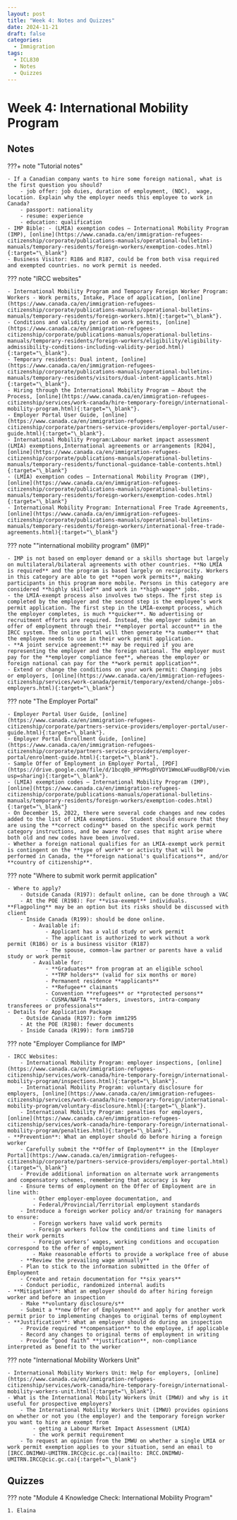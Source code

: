 ```yaml
---
layout: post
title: "Week 4: Notes and Quizzes"
date: 2024-11-21
draft: false
categories:
  - Immigration
tags:
  - ICL830
  - Notes
  - Quizzes
---
```


# Week 4: International Mobility Program

## Notes

???+ note "Tutorial notes"

    - If a Canadian company wants to hire some foreign national, what is the first question you should?
        - job offer: job duies, duration of employment, (NOC),  wage, location. Explain why the employer needs this employee to work in Canada?
        - passport: nationality
        - resume: experience
        - education: qualification
    - IMP Bible: - (LMIA) exemption codes – International Mobility Program (IMP), [online](https://www.canada.ca/en/immigration-refugees-citizenship/corporate/publications-manuals/operational-bulletins-manuals/temporary-residents/foreign-workers/exemption-codes.html){:target="\_blank"}
    - Business Visitor: R186 and R187, could be from both visa required and exempted countries. no work permit is needed.

??? note "IRCC websites"

    - International Mobility Program and Temporary Foreign Worker Program: Workers - Work permits, Intake, Place of application, [online](https://www.canada.ca/en/immigration-refugees-citizenship/corporate/publications-manuals/operational-bulletins-manuals/temporary-residents/foreign-workers.htm){:target="\_blank"}.
    - Conditions and validity period on work permits, [online](https://www.canada.ca/en/immigration-refugees-citizenship/corporate/publications-manuals/operational-bulletins-manuals/temporary-residents/foreign-workers/eligibility/eligibility-admissibility-conditions-including-validity-period.html){:target="\_blank"}.
    - Temporary residents: Dual intent, [online](https://www.canada.ca/en/immigration-refugees-citizenship/corporate/publications-manuals/operational-bulletins-manuals/temporary-residents/visitors/dual-intent-applicants.html){:target="\_blank"}.
    - Hiring through the International Mobility Program – About the Process, [online](https://www.canada.ca/en/immigration-refugees-citizenship/services/work-canada/hire-temporary-foreign/international-mobility-program.html){:target="\_blank"}.
    - Employer Portal User Guide, [online](https://www.canada.ca/en/immigration-refugees-citizenship/corporate/partners-service-providers/employer-portal/user-guide.html){:target="\_blank"}.
    - International Mobility Program:Labour market impact assessment (LMIA) exemptions,International agreements or arrangements [R204], [online](https://www.canada.ca/en/immigration-refugees-citizenship/corporate/publications-manuals/operational-bulletins-manuals/temporary-residents/functional-guidance-table-contents.html){:target="\_blank"}
    - (LMIA) exemption codes – International Mobility Program (IMP), [online](https://www.canada.ca/en/immigration-refugees-citizenship/corporate/publications-manuals/operational-bulletins-manuals/temporary-residents/foreign-workers/exemption-codes.html){:target="\_blank"}
    - International Mobility Program: International Free Trade Agreements, [online](https://www.canada.ca/en/immigration-refugees-citizenship/corporate/publications-manuals/operational-bulletins-manuals/temporary-residents/foreign-workers/international-free-trade-agreements.html){:target="\_blank"}

??? note ""international mobility program" (IMP)"

    - IMP is not based on employer demand or a skills shortage but largely on multilateral/bilateral agreements with other countries. **No LMIA is required** and the program is based largely on reciprocity. Workers in this category are able to get **open work permits**, making participants in this program more mobile. Persons in this category are considered **highly skilled** and work in **high-wage** jobs.
    - the LMIA-exempt process also involves two steps. The first step is completed by the employer and the second step is the employee’s work permit application. The first step in the LMIA-exempt process, which the employer completes, is much **quicker**. No advertising or recruitment efforts are required. Instead, the employer submits an offer of employment through their **employer portal account** in the IRCC system. The online portal will then generate **a number** that the employee needs to use in their work permit application.
    - **A joint service agreement:** may be required if you are representing the employer and the foreign national. The employer must pay for the **employer compliance fee**, whereas the employer or foreign national can pay for the **work permit application**.
    - Extend or change the conditions on your work permit: Changing jobs or employers, [online](https://www.canada.ca/en/immigration-refugees-citizenship/services/work-canada/permit/temporary/extend/change-jobs-employers.html){:target="\_blank"}

??? note "The Employer Portal"

    - Employer Portal User Guide, [online](https://www.canada.ca/en/immigration-refugees-citizenship/corporate/partners-service-providers/employer-portal/user-guide.html){:target="\_blank"}.
    - Employer Portal Enrollment Guide, [online](https://www.canada.ca/en/immigration-refugees-citizenship/corporate/partners-service-providers/employer-portal/enrolment-guide.html){:target="\_blank"}.
    - Sample Offer of Employment in Employer Portal, [PDF](https://drive.google.com/file/d/1bcq0b_HPYMsgDYVDY1WmoLWFuudBgFD0/view?usp=sharing){:target="\_blank"}.
    - (LMIA) exemption codes – International Mobility Program (IMP), [online](https://www.canada.ca/en/immigration-refugees-citizenship/corporate/publications-manuals/operational-bulletins-manuals/temporary-residents/foreign-workers/exemption-codes.html){:target="\_blank"}
    - On December 15, 2022, there were several code changes and new codes added to the list of LMIA exemptions.  Student should ensure that they are using the **correct coding** based on the specific work permit category instructions, and be aware for cases that might arise where both old and new codes have been involved.
    - Whether a foreign national qualifies for an LMIA-exempt work permit is contingent on the **type of work** or activity that will be performed in Canada, the **foreign national's qualifications**, and/or **country of citizenship**.

??? note "Where to submit work permit application"

    - Where to apply?
        - Outside Canada (R197): default online, can be done through a VAC
        - At the POE (R198): For **visa-exempt** individuals. **Flagpoling** may be an option but its risks should be discussed with client
        - Inside Canada (R199): should be done online.
            - Available if:
                - Applicant has a valid study or work permit
                - The applicant is authorized to work without a work permit (R186) or is a business visitor (R187)
                - The spouse, common-law partner or parents have a valid study or work permit
            - Available for:
                - **Graduates** from program at an eligible school
                - **TRP holders** (valid for six months or more)
                - Permanent residence **applicants**
                - **Refugee** claimants
                - Convention **refugees** or **protected persons**
                - CUSMA/NAFTA **traders, investors, intra-company transferees or professionals**
    - Details for Application Package
        - Outside Canada (R197): form imm1295
        - At the POE (R198): fewer documents
        - Inside Canada (R199): form imm5710

??? note "Employer Compliance for IMP"

    - IRCC Websites:
        - International Mobility Program: employer inspections, [online](https://www.canada.ca/en/immigration-refugees-citizenship/services/work-canada/hire-temporary-foreign/international-mobility-program/inspections.html){:target="\_blank"}.
        - International Mobility Program: voluntary disclosure for employers, [online](https://www.canada.ca/en/immigration-refugees-citizenship/services/work-canada/hire-temporary-foreign/international-mobility-program/voluntary-disclosure.html){:target="\_blank"}.
        - International Mobility Program: penalties for employers, [online](https://www.canada.ca/en/immigration-refugees-citizenship/services/work-canada/hire-temporary-foreign/international-mobility-program/penalties.html){:target="\_blank"}.
    - **Prevention**: What an employer should do before hiring a foreign worker
        - Carefully submit the **Offer of Employment** in the [Employer Portal](https://www.canada.ca/en/immigration-refugees-citizenship/corporate/partners-service-providers/employer-portal.html){:target="\_blank"}
        - Provide additional information on alternate work arrangements and compensatory schemes, remembering that accuracy is key
        - Ensure terms of employment on the Offer of Employment are in line with:
            - Other employer-employee documentation, and
            - Federal/Provincial/Territorial employment standards
        - Introduce a foreign worker policy and/or training for managers to ensure:
            - Foreign workers have valid work permits
            - Foreign workers follow the conditions and time limits of their work permits
            - Foreign workers’ wages, working conditions and occupation correspond to the offer of employment
            - Make reasonable efforts to provide a workplace free of abuse
        - **Review the prevailing wage annually**
        - Plan to stick to the information submitted in the Offer of Employment
        - Create and retain documentation for **six years**
        - Conduct periodic, randomized internal audits
    - **Mitigation**: What an employer should do after hiring foreign worker and before an inspection
        - Make **voluntary disclosure/s**
        - Submit a **new Offer of Employment** and apply for another work permit prior to implementing changes to original terms of employment
    - **Justification**: What an employer should do during an inspection
        - Provide required **compensation** to the employee, if applicable
        - Record any changes to original terms of employment in writing
        - Provide “good faith” **justification**, non-compliance interpreted as benefit to the worker

??? note "International Mobility Workers Unit"

    - International Mobility Workers Unit: Help for employers, [online](https://www.canada.ca/en/immigration-refugees-citizenship/services/work-canada/hire-temporary-foreign/international-mobility-workers-unit.html){:target="\_blank"}.
    - What is the International Mobility Workers Unit (IMWU) and why is it useful for prospective employers?
        - The International Mobility Workers Unit (IMWU) provides opinions on whether or not you (the employer) and the temporary foreign worker you want to hire are exempt from
            - getting a Labour Market Impact Assessment (LMIA)
            - the work permit requirement
        - To request an opinion from the IMWU on whether a single LMIA or work permit exemption applies to your situation, send an email to [IRCC.DNIMWU-UMITRN.IRCC@cic.gc.ca](mailto: IRCC.DNIMWU-UMITRN.IRCC@cic.gc.ca){:target="\_blank"}

## Quizzes

??? note "Module 4 Knowledge Check: International Mobility Program"

    1. Elaina
